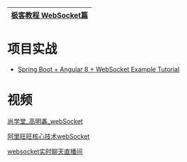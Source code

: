 
[ 极客教程  WebSocket篇](https://geek-docs.com/websocket)|
---|

# 项目实战

* [Spring Boot + Angular 8 + WebSocket Example Tutorial](https://www.javaguides.net/2019/06/spring-boot-angular-8-websocket-example-tutorial.html)

# 视频

 [尚学堂_高明鑫_webSocket](https://www.bilibili.com/video/av44883838)
 
 [阿里旺旺核心技术webSocket](https://www.bilibili.com/video/av66469887/?spm_id_from=333.788.videocard.5)

[websocket实时聊天直播间](https://www.bilibili.com/video/av62866717/?spm_id_from=333.788.videocard.10)

